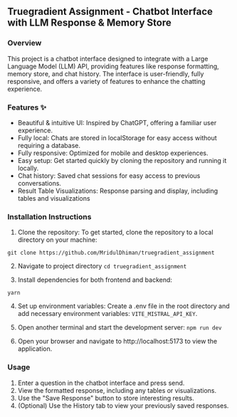 ## Truegradient Assignment - Chatbot Interface with LLM Response & Memory Store
### Overview
This project is a chatbot interface designed to integrate with a Large Language Model (LLM) API, providing features like response formatting, memory store, and chat history. The interface is user-friendly, fully responsive, and offers a variety of features to enhance the chatting experience.

### Features ✨
* Beautiful & intuitive UI: Inspired by ChatGPT, offering a familiar user experience.
* Fully local: Chats are stored in localStorage for easy access without requiring a database.
* Fully responsive: Optimized for mobile and desktop experiences.
* Easy setup: Get started quickly by cloning the repository and running it locally.
* Chat history: Saved chat sessions for easy access to previous conversations.
* Result Table Visualizations: Response parsing and display, including tables and visualizations



### Installation Instructions
1. Clone the repository:
To get started, clone the repository to a local directory on your machine:

`git clone https://github.com/MridulDhiman/truegradient_assignment`

2. Navigate to project directory
`cd truegradient_assignment`

3. Install dependencies for both frontend and backend:

`yarn`

4. Set up environment variables:
Create a .env file in the root directory and add necessary environment variables: `VITE_MISTRAL_API_KEY`.


5. Open another terminal and start the development server:
`npm run dev`

6. Open your browser and navigate to http://localhost:5173 to view the application.


### Usage

1. Enter a question in the chatbot interface and press send.
2. View the formatted response, including any tables or visualizations.
3. Use the "Save Response" button to store interesting results.
4. (Optional) Use the History tab to view your previously saved responses.


